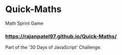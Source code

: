 # Quick-Maths
Math Sprint Game

### https://rajanpatel97.github.io/Quick-Maths/

Part of the '30 Days of JavaScript' Challenge.
